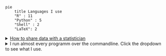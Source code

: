 ```mermaid
pie
    title Languages I use
    "R" : 11
    "Python" : 5
    "Shell" : 2
    "LaTeX": 2
```

<details close>

 <summary> <a href="https://www.zsh.org/](https://github.com/jtleek/datasharing">How to share data with a statistician</a>
</summary>



===========

This is a guide for anyone who needs to share data with a statistician or data scientist. The target audiences I have in mind are:

* Collaborators who need statisticians or data scientists to analyze data for them
* Students or postdocs in various disciplines looking for consulting advice
* Junior statistics students whose job it is to collate/clean/wrangle data sets

The goals of this guide are to provide some instruction on the best way to share data to avoid the most common pitfalls
and sources of delay in the transition from data collection to data analysis. The [Leek group](http://biostat.jhsph.edu/~jleek/) works with a large
number of collaborators and the number one source of variation in the speed to results is the status of the data
when they arrive at the Leek group. Based on my conversations with other statisticians this is true nearly universally.

My strong feeling is that statisticians should be able to handle the data in whatever state they arrive. It is important
to see the raw data, understand the steps in the processing pipeline, and be able to incorporate hidden sources of
variability in one's data analysis. On the other hand, for many data types, the processing steps are well documented
and standardized. So the work of converting the data from raw form to directly analyzable form can be performed 
before calling on a statistician. This can dramatically speed the turnaround time, since the statistician doesn't
have to work through all the pre-processing steps first. 


What you should deliver to the statistician
====================

To facilitate the most efficient and timely analysis this is the information you should pass to a statistician:

1. The raw data.
2. A [tidy data set](http://vita.had.co.nz/papers/tidy-data.pdf) 
3. A code book describing each variable and its values in the tidy data set.  
4. An explicit and exact recipe you used to go from 1 -> 2,3 

Let's look at each part of the data package you will transfer. 


### The raw data

It is critical that you include the rawest form of the data that you have access to. This ensures
that data provenance can be maintained throughout the workflow.  Here are some examples of the
raw form of data:

* The strange [binary file](http://en.wikipedia.org/wiki/Binary_file) your measurement machine spits out
* The unformatted Excel file with 10 worksheets the company you contracted with sent you
* The complicated [JSON](http://en.wikipedia.org/wiki/JSON) data you got from scraping the [Twitter API](https://twitter.com/twitterapi)
* The hand-entered numbers you collected looking through a microscope

You know the raw data are in the right format if you: 

1. Ran no software on the data
1. Did not modify any of the data values
1. You did not remove any data from the data set
1. You did not summarize the data in any way

If you made any modifications of the raw data it is not the raw form of the data. Reporting modified data
as raw data is a very common way to slow down the analysis process, since the analyst will often have to do a
forensic study of your data to figure out why the raw data looks weird. (Also imagine what would happen if new data arrived?)

### The tidy data set

The general principles of tidy data are laid out by [Hadley Wickham](http://had.co.nz/) in [this paper](http://vita.had.co.nz/papers/tidy-data.pdf)
and [this video](http://vimeo.com/33727555). While both the paper and the video describe tidy data using [R](http://www.r-project.org/), the principles
are more generally applicable:

1. Each variable you measure should be in one column
1. Each different observation of that variable should be in a different row
1. There should be one table for each "kind" of variable
1. If you have multiple tables, they should include a column in the table that allows them to be joined or merged

While these are the hard and fast rules, there are a number of other things that will make your data set much easier
to handle. First is to include a row at the top of each data table/spreadsheet that contains full row names. 
So if you measured age at diagnosis for patients, you would head that column with the name `AgeAtDiagnosis` instead
of something like `ADx` or another abbreviation that may be hard for another person to understand. 


Here is an example of how this would work from genomics. Suppose that for 20 people you have collected gene expression measurements with 
[RNA-sequencing](http://en.wikipedia.org/wiki/RNA-Seq). You have also collected demographic and clinical information
about the patients including their age, treatment, and diagnosis. You would have one table/spreadsheet that contains the clinical/demographic
information. It would have four columns (patient id, age, treatment, diagnosis) and 21 rows (a row with variable names, then one row
for every patient). You would also have one spreadsheet for the summarized genomic data. Usually this type of data
is summarized at the level of the number of counts per exon. Suppose you have 100,000 exons, then you would have a
table/spreadsheet that had 21 rows (a row for gene names, and one row for each patient) and 100,001 columns (one row for patient
ids and one row for each data type). 

If you are sharing your data with the collaborator in Excel, the tidy data should be in one Excel file per table. They
should not have multiple worksheets, no macros should be applied to the data, and no columns/cells should be highlighted. 
Alternatively share the data in a [CSV](http://en.wikipedia.org/wiki/Comma-separated_values) or [TAB-delimited](http://en.wikipedia.org/wiki/Tab-separated_values) text file. (Beware however that reading CSV files into Excel can sometimes lead to non-reproducible handling of date and time variables.)


### The code book

For almost any data set, the measurements you calculate will need to be described in more detail than you can or should sneak
into the spreadsheet. The code book contains this information. At minimum it should contain:

1. Information about the variables (including units!) in the data set not contained in the tidy data 
1. Information about the summary choices you made
1. Information about the experimental study design you used

In our genomics example, the analyst would want to know what the unit of measurement for each
clinical/demographic variable is (age in years, treatment by name/dose, level of diagnosis and how heterogeneous). They 
would also want to know how you picked the exons you used for summarizing the genomic data (UCSC/Ensembl, etc.). They
would also want to know any other information about how you did the data collection/study design. For example,
are these the first 20 patients that walked into the clinic? Are they 20 highly selected patients by some characteristic
like age? Are they randomized to treatments? 

A common format for this document is a Word file. There should be a section called "Study design" that has a thorough
description of how you collected the data. There is a section called "Code book" that describes each variable and its
units. 

### How to code variables

When you put variables into a spreadsheet there are several main categories you will run into depending on their [data type](http://en.wikipedia.org/wiki/Statistical_data_type):

1. Continuous
1. Ordinal
1. Categorical
1. Missing 
1. Censored

Continuous variables are anything measured on a quantitative scale that could be any fractional number. An example
would be something like weight measured in kg. [Ordinal data](http://en.wikipedia.org/wiki/Ordinal_data) are data that have a fixed, small (< 100) number of levels but are ordered. 
This could be for example survey responses where the choices are: poor, fair, good. [Categorical data](http://en.wikipedia.org/wiki/Categorical_variable) are data where there
are multiple categories, but they aren't ordered. One example would be sex: male or female. This coding is attractive because it is self-documenting.  [Missing data](http://en.wikipedia.org/wiki/Missing_data) are data
that are unobserved and you don't know the mechanism. You should code missing values as `NA`. [Censored data](http://en.wikipedia.org/wiki/Censoring_\(statistics\)) are data
where you know the missingness mechanism on some level. Common examples are a measurement being below a detection limit
or a patient being lost to follow-up. They should also be coded as `NA` when you don't have the data. But you should
also add a new column to your tidy data called, "VariableNameCensored" which should have values of `TRUE` if censored 
and `FALSE` if not. In the code book you should explain why those values are missing. It is absolutely critical to report
to the analyst if there is a reason you know about that some of the data are missing. You should also not [impute](http://en.wikipedia.org/wiki/Imputation_\(statistics\))/make up/
throw away missing observations.

In general, try to avoid coding categorical or ordinal variables as numbers. When you enter the value for sex in the tidy
data, it should be "male" or "female". The ordinal values in the data set should be "poor", "fair", and "good" not 1, 2 ,3.
This will avoid potential mixups about which direction effects go and will help identify coding errors. 

Always encode every piece of information about your observations using text. For example, if you are storing data in Excel and use a form of colored text or cell background formatting to indicate information about an observation ("red variable entries were observed in experiment 1.") then this information will not be exported (and will be lost!) when the data is exported as raw text.  Every piece of data should be encoded as actual text that can be exported.  

### The instruction list/script

You may have heard this before, but [reproducibility is a big deal in computational science](http://www.sciencemag.org/content/334/6060/1226).
That means, when you submit your paper, the reviewers and the rest of the world should be able to exactly replicate
the analyses from raw data all the way to final results. If you are trying to be efficient, you will likely perform
some summarization/data analysis steps before the data can be considered tidy. 

The ideal thing for you to do when performing summarization is to create a computer script (in `R`, `Python`, or something else) 
that takes the raw data as input and produces the tidy data you are sharing as output. You can try running your script
a couple of times and see if the code produces the same output. 

In many cases, the person who collected the data has incentive to make it tidy for a statistician to speed the process
of collaboration. They may not know how to code in a scripting language. In that case, what you should provide the statistician
is something called [pseudocode](http://en.wikipedia.org/wiki/Pseudocode). It should look something like:

1. Step 1 - take the raw file, run version 3.1.2 of summarize software with parameters a=1, b=2, c=3
1. Step 2 - run the software separately for each sample
1. Step 3 - take column three of outputfile.out for each sample and that is the corresponding row in the output data set

You should also include information about which system (Mac/Windows/Linux) you used the software on and whether you 
tried it more than once to confirm it gave the same results. Ideally, you will run this by a fellow student/labmate
to confirm that they can obtain the same output file you did. 




What you should expect from the analyst
====================

When you turn over a properly tidied data set it dramatically decreases the workload on the statistician. So hopefully
they will get back to you much sooner. But most careful statisticians will check your recipe, ask questions about
steps you performed, and try to confirm that they can obtain the same tidy data that you did with, at minimum, spot
checks.

You should then expect from the statistician:

1. An analysis script that performs each of the analyses (not just instructions)
1. The exact computer code they used to run the analysis
1. All output files/figures they generated. 

This is the information you will use in the supplement to establish reproducibility and precision of your results. Each
of the steps in the analysis should be clearly explained and you should ask questions when you don't understand
what the analyst did. It is the responsibility of both the statistician and the scientist to understand the statistical
analysis. You may not be able to perform the exact analyses without the statistician's code, but you should be able
to explain why the statistician performed each step to a labmate/your principal investigator. 


Contributors
====================

* [Jeff Leek](http://biostat.jhsph.edu/~jleek/) - Wrote the initial version.
* [L. Collado-Torres](http://bit.ly/LColladoTorres) - Fixed typos, added links.
* [Nick Reich](http://people.umass.edu/nick/) - Added tips on storing data as text.
* [Nick Horton](https://www.amherst.edu/people/facstaff/nhorton) - Minor wording suggestions.

</details>






<details close>

 <summary>I run almost every programm over the commandline. Click the dropdown to see what I use.
</summary>


<table class="tg">
<thead>
  <tr>
    <th class="tg-0pky">Application</th>
    <th class="tg-0pky">Name</th>
    <th class="tg-0pky">Description</th>
  </tr>
</thead>
<tbody>
  <tr>
    <td class="tg-0pky">Shell</td>
    <td class="tg-0pky"><a href="https://www.zsh.org/">zsh</a></td>
    <td class="tg-0pky">Zsh is a shell designed for interactive use, although it is also a powerful scripting language.</td>
  </tr>
  <tr>
    <td class="tg-0pky">Terminal</td>
    <td class="tg-0pky"><a href="https://alacritty.org/">alacritty</a></td>
    <td class="tg-0pky">Alacritty - A fast, cross-platform, OpenGL terminal emulator</td>
  </tr>
  <tr>
    <td class="tg-0pky">Browser</td>
    <td class="tg-0pky"><a href="https://www.qutebrowser.org/">qutebrowser</a></td>
    <td class="tg-0pky">qutebrowser is a keyboard-focused browser with a minimal GUI. It’s based on Python and Qt and free software, licensed under the GPL.

It was inspired by other browsers/addons like dwb and Vimperator/Pentadactyl.</td>
  </tr>
    <tr>
    <td class="tg-0pky">WindowManager</td>
    <td class="tg-0pky"><a href="https://i3wm.org/">i3</a></td>
    <td class="tg-0pky">i3 is a tiling window manager, completely written from scratch.</td>
  </tr>
    <tr>
    <td class="tg-0pky">Terminal Multiplexer</td>
    <td class="tg-0pky"><a href="https://github.com/tmux">tmux</a></td>
    <td class="tg-0pky">tmux is a terminal multiplexer. It lets you switch easily between several programs in one terminal, detach them (they keep running in the background) and reattach them to a different terminal.</td>
  </tr>
    <tr>
    <td class="tg-0pky">Media Player</td>
    <td class="tg-0pky"> <a href="https://mpv.io/">mpv</a></td>
    <td class="tg-0pky">a free, open source, and cross-platform media player</td>
  </tr>
    <tr>
    <td class="tg-0pky">Document Reader</td>
    <td class="tg-0pky"> <a href="https://pwmt.org/projects/zathura/">zathura</a></td>
    <td class="tg-0pky">zathura is a highly customizable and functional document viewer. It provides a minimalistic and space saving interface as well as an easy usage that mainly focuses on keyboard interaction.</td>
  </tr>
    <tr>
    <td class="tg-0pky">Office</td>
    <td class="tg-0pky"> <a href="https://www.r-project.org/">R + Rmd</a></td>
    <td class="tg-0pky">R is a free software environment for statistical computing and graphics</td>
  </tr>
    <tr>
    <td class="tg-0pky">Spotify</td>
    <td class="tg-0pky"> <a href="https://github.com/Rigellute/spotify-tui">Spotify-tui</a></td>
    <td class="tg-0pky">A Spotify client for the terminal written in Rust.
   <tr>
    <td class="tg-0pky">Password Manager</td>
    <td class="tg-0pky"><a href="https://www.passwordstore.org/">pass</a></td>
    <td class="tg-0pky">the standard unix password manager</td>
  </tr>
  <tr>
    <td class="tg-0pky">File Manager</td>
    <td class="tg-0pky"><a href="https://github.com/ranger/ranger">ranger</a></td>
    <td class="tg-0pky">ranger is a console file manager with VI key bindings. It provides a minimalistic and nice curses interface with a view on the directory hierarchy.</td>
  </tr>
    <tr>
    <td class="tg-0pky">Text Editor / IDE</td>
    <td class="tg-0pky"><a href="https://neovim.io/">neovim</a></td>
    <td class="tg-0pky">Vim is a highly configurable text editor built to make creating and changing any kind of text very efficient</td>
  </tr>
  <tr>
    <td class="tg-0pky">E-Mail Client</td>
    <td class="tg-0pky"><a href="https://neomutt.org/">neomutt</a></td>
    <td class="tg-0pky">"All mail clients suck. This one just sucks less." -me, circa 1995</td>
  </tr>
  <tr>
    <td class="tg-0pky">Address-Book Client</td>
    <td class="tg-0pky"><a href="https://khard.readthedocs.io/en/latest/">khard</a></td>
    <td class="tg-0pky">Khard is an address book for the Unix command line. It can read, create, modify and delete vCard address book entries. </td>
  </tr>
  <tr>
    <td class="tg-0pky">Calendar Client</td>
    <td class="tg-0pky"><a href="https://calcurse.org/">calcurse</a></td>
    <td class="tg-0pky">calcurse is a calendar and scheduling application for the command line. </td>
  </tr>
  <tr>
    <td class="tg-0pky">Theme</td>
    <td class="tg-0pky"><a href="https://draculatheme.com/">dracula</a></td>
    <td class="tg-0pky">A dark theme</td>
 </tr>
</td>
  </tr>
</tbody>
</table>

</details>

